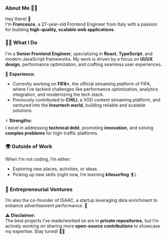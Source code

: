 ### About Me 👨‍💻  

Hey there! 👋  
I'm **Francesco**, a 27-year-old Frontend Engineer from Italy with a passion for building **high-quality, scalable web applications**.  

### 👨‍💻 What I Do  
I'm a **Senior Frontend Engineer**, specializing in **React**, **TypeScript**, and modern JavaScript frameworks. 
My work is driven by a focus on **UI/UX design**, performance optimization, and crafting seamless user experiences.  

💼 **Experience:**  
- Currently working on **FIFA+**, the official streaming platform of FIFA, where I’ve tackled challenges like performance optimization, analytics integration, and modernizing the tech stack.  
- Previously contributed to **CHILI**, a VOD content streaming platform, and ventured into the **Insurtech world**, building reliable and scalable solutions.  

⚡ **Strengths:**  
I excel in addressing **technical debt**, promoting **innovation**, and solving **complex problems** for high-traffic platforms.  

### 🌍 Outside of Work  
When I’m not coding, I’m either:  
- Exploring new places, activities, or ideas.  
- Picking up new skills (right now, I’m learning **kitesurfing** 🏄).  

### 🚀 Entrepreneurial Ventures  
I’m also the co-founder of ISAAC, a startup leveraging data enrichment to enhance advertisement performance. 🚀

⚠️ **Disclaimer:**  
The best projects I’ve made/worked on are in **private repositories**, but I’m actively working on sharing more **open-source contributions** to showcase my expertise. 
Stay tuned! 🤙🏽

<!--
**cipollafrancesco/cipollafrancesco** is a ✨ _special_ ✨ repository because its `README.md` (this file) appears on your GitHub profile.

Here are some ideas to get you started:

- 🔭 I’m currently working on ...
- 🌱 I’m currently learning ...
- 👯 I’m looking to collaborate on ...
- 🤔 I’m looking for help with ...
- 💬 Ask me about ...
- 📫 How to reach me: ...
- 😄 Pronouns: ...
- ⚡ Fun fact: ...
-->
